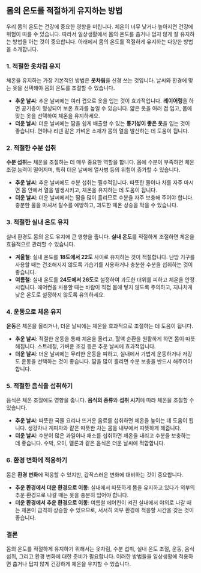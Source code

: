 ## 몸의 온도를 적절하게 유지하는 방법

우리 몸의 온도는 건강에 중요한 영향을 미칩니다. 체온이 너무 낮거나 높아지면 건강에 위험이 따를 수 있습니다. 따라서 일상생활에서 몸의 온도를 춥거나 덥지 않게 잘 유지하는 방법을 아는 것이 중요합니다. 아래에서 몸의 온도를 적절하게 유지하는 다양한 방법을 소개합니다.

### 1. 적절한 옷차림 유지
체온을 유지하는 가장 기본적인 방법은 **옷차림**을 신경 쓰는 것입니다. 날씨와 환경에 맞는 옷을 선택해야 몸의 온도를 조절할 수 있습니다.

- **추운 날씨**: 추운 날씨에는 여러 겹으로 옷을 입는 것이 효과적입니다. **레이어링**을 하면 공기층이 형성되어 보온 효과를 높일 수 있습니다. 얇은 옷을 여러 겹 입고, 몸에 맞는 옷을 선택하여 체온을 유지하세요.
- **더운 날씨**: 더운 날씨에는 땀을 쉽게 배출할 수 있는 **통기성이 좋은 옷**을 입는 것이 좋습니다. 면이나 리넨 같은 가벼운 소재가 몸의 열을 발산하는 데 도움이 됩니다.

### 2. 적절한 수분 섭취
**수분 섭취**는 체온을 조절하는 데 매우 중요한 역할을 합니다. 몸에 수분이 부족하면 체온 조절 능력이 떨어지며, 특히 더운 날씨에 열사병 등의 위험이 증가할 수 있습니다.

- **추운 날씨**: 추운 날씨에도 수분 섭취는 필수적입니다. 따뜻한 물이나 차를 자주 마시면 몸 안에서 열을 발생시키고, 체온을 유지하는 데 도움이 됩니다.
- **더운 날씨**: 더운 날씨에서는 땀을 많이 흘리므로 수분을 자주 보충해 주어야 합니다. 충분한 물을 마셔서 탈수를 예방하고, 과도한 체온 상승을 막을 수 있습니다.

### 3. 적절한 실내 온도 유지
실내 환경도 몸의 온도 유지에 큰 영향을 줍니다. **실내 온도**를 적절하게 조절하면 체온을 효율적으로 관리할 수 있습니다.

- **겨울철**: 실내 온도를 **18도에서 22도** 사이로 유지하는 것이 적절합니다. 난방 기구를 사용할 때는 건조해지지 않도록 가습기를 사용하거나 충분한 수분을 섭취하는 것이 좋습니다.
- **여름철**: 실내 온도를 **24도에서 26도**로 설정하여 과도한 더위를 피하고 체온을 안정시킵니다. 에어컨을 사용할 때는 바람이 직접 몸에 닿지 않도록 주의하고, 지나치게 낮은 온도로 설정하지 않도록 유의하세요.

### 4. 운동으로 체온 유지
**운동**은 체온을 올리거나, 더운 날씨에는 체온을 효과적으로 조절하는 데 도움이 됩니다.

- **추운 날씨**: 적절한 운동을 통해 체온을 올리고, 혈액 순환을 원활하게 하면 몸이 따뜻해집니다. 스트레칭, 가벼운 조깅 등은 추운 날씨에 효과적입니다.
- **더운 날씨**: 더운 날씨에는 무리한 운동을 피하고, 실내에서 가볍게 운동하거나 저강도 운동을 선택하는 것이 좋습니다. 땀을 많이 흘리면 수분 보충을 반드시 해주어야 합니다.

### 5. 적절한 음식을 섭취하기
음식은 체온 조절에도 영향을 줍니다. **음식의 종류**와 **섭취 시기**에 따라 체온을 조절할 수 있습니다.

- **추운 날씨**: 따뜻한 국물 요리나 뜨거운 음료를 섭취하면 체온을 높이는 데 도움이 됩니다. 생강차나 계피차와 같은 따뜻한 차는 몸을 내부에서 따뜻하게 해줍니다.
- **더운 날씨**: 수분이 많은 과일이나 채소를 섭취하면 체온을 내리고 수분을 보충하는 데 좋습니다. 수박, 오이, 멜론과 같은 음식은 더운 날씨에 적합합니다.

### 6. 환경 변화에 적응하기
몸은 **환경 변화**에 적응할 수 있지만, 갑작스러운 변화에 대비하는 것이 중요합니다.

- **추운 환경에서 더운 환경으로 이동**: 실내에서 따뜻하게 몸을 유지하고 있다가 외부의 추운 환경으로 나갈 때는 옷을 충분히 입어야 합니다.
- **더운 환경에서 추운 환경으로 이동**: 여름철 에어컨이 켜진 실내에서 야외로 나갈 때는 체온이 급격히 상승할 수 있으므로, 서서히 외부 환경에 적응할 시간을 갖는 것이 좋습니다.

### 결론
몸의 온도를 적절하게 유지하기 위해서는 옷차림, 수분 섭취, 실내 온도 조절, 운동, 음식 섭취, 그리고 환경 변화에 대한 준비가 필요합니다. 이러한 방법들을 일상생활에 적용하면 춥거나 덥지 않게 건강하게 체온을 유지할 수 있습니다.

